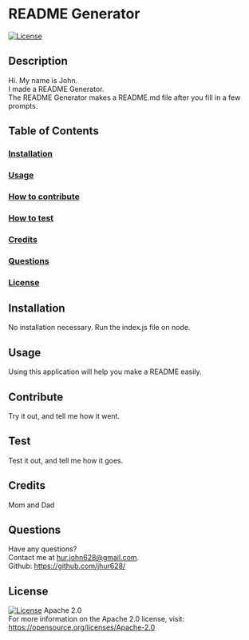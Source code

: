# README Generator
  [![License](https://img.shields.io/badge/License-Apache_2.0-blue.svg)](https://opensource.org/licenses/Apache-2.0)
  ## Description
  Hi. My name is John. <br/>
  I made a README Generator. <br/>
  The README Generator makes a README.md file after you fill in a few prompts.
  ## Table of Contents
  ### [Installation](#installation)
  ### [Usage](#usage)
  ### [How to contribute](#contribute)
  ### [How to test](#test)
  ### [Credits](#credits)
  ### [Questions](#questions)
  ### [License](#License) <br/>
  ## Installation
  No installation necessary. Run the index.js file on node.
  ## Usage
  Using this application will help you make a README easily.
  ## Contribute
  Try it out, and tell me how it went.
  ## Test
  Test it out, and tell me how it goes.
  ## Credits
  Mom and Dad
  ## Questions
  Have any questions? <br/>
  Contact me at hur.john628@gmail.com. <br/>
  Github: https://github.com/jhur628/ <br/>
  ## License
  [![License](https://img.shields.io/badge/License-Apache_2.0-blue.svg)](https://opensource.org/licenses/Apache-2.0)
  Apache 2.0 <br/> For more information on the Apache 2.0 license, visit: https://opensource.org/licenses/Apache-2.0
